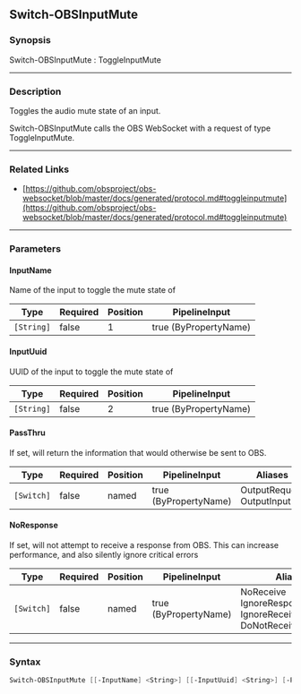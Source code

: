 Switch-OBSInputMute
-------------------

### Synopsis
Switch-OBSInputMute : ToggleInputMute

---

### Description

Toggles the audio mute state of an input.

Switch-OBSInputMute calls the OBS WebSocket with a request of type ToggleInputMute.

---

### Related Links
* [https://github.com/obsproject/obs-websocket/blob/master/docs/generated/protocol.md#toggleinputmute](https://github.com/obsproject/obs-websocket/blob/master/docs/generated/protocol.md#toggleinputmute)

---

### Parameters
#### **InputName**
Name of the input to toggle the mute state of

|Type      |Required|Position|PipelineInput        |
|----------|--------|--------|---------------------|
|`[String]`|false   |1       |true (ByPropertyName)|

#### **InputUuid**
UUID of the input to toggle the mute state of

|Type      |Required|Position|PipelineInput        |
|----------|--------|--------|---------------------|
|`[String]`|false   |2       |true (ByPropertyName)|

#### **PassThru**
If set, will return the information that would otherwise be sent to OBS.

|Type      |Required|Position|PipelineInput        |Aliases                      |
|----------|--------|--------|---------------------|-----------------------------|
|`[Switch]`|false   |named   |true (ByPropertyName)|OutputRequest<br/>OutputInput|

#### **NoResponse**
If set, will not attempt to receive a response from OBS.
This can increase performance, and also silently ignore critical errors

|Type      |Required|Position|PipelineInput        |Aliases                                                                |
|----------|--------|--------|---------------------|-----------------------------------------------------------------------|
|`[Switch]`|false   |named   |true (ByPropertyName)|NoReceive<br/>IgnoreResponse<br/>IgnoreReceive<br/>DoNotReceiveResponse|

---

### Syntax
```PowerShell
Switch-OBSInputMute [[-InputName] <String>] [[-InputUuid] <String>] [-PassThru] [-NoResponse] [<CommonParameters>]
```
